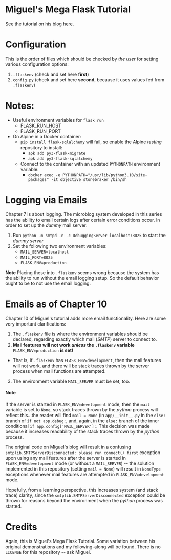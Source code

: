 # Miguel's Mega Flask Tutorial
See the tutorial on his blog [here](https://blog.miguelgrinberg.com/post/the-flask-mega-tutorial-part-i-hello-world).

# Configuration
This is the order of files which should be checked by *the user* for setting various configuration options:
1. `.flaskenv` (check and set here **first**)
2. `config.py` (check and set here **second**, because it uses values fed from `.flaskenv`)

# Notes:
* Useful environment variables for `flask run`
	* FLASK_RUN_HOST
	* FLASK_RUN_PORT
* On Alpine in a Docker container:
	* `pip install flask-sqlalchemy` will fail, so enable the Alpine *testing* repository to install:
		* `apk add py3-flask-migrate`
		* `apk add py3-flask-sqlalchemy`
	* Connect to the container with an updated `PYTHONPATH` environment variable:
		* `docker exec -e PYTHONPATH="/usr/lib/python3.10/site-packages" -it objective_stonebraker /bin/sh`

# Logging via Emails
Chapter 7 is about logging.  The microblog system developed in this series has the ability to email certain logs after certain error conditions occur. In order to set up the *dummy* mail server:

1. Run `python -m smtpd -n -c DebuggingServer localhost:8025` to start the *dummy server*
2. Set the following two environment variables:
	- `MAIL_SERVER=localhost`
	- `MAIL_PORT=8025`
	- `FLASK_ENV=production`

**Note** Placing these into `.flaskenv` seems wrong because the system has the ability to run without the email logging setup.  So the default behavior ought to be to not use the email logging.

# Emails as of Chapter 10
Chapter 10 of Miguel's tutorial adds more email functionality.  Here are some very important clarifications:

1. The `.flaskenv` file is where the environment variables should be declared, regarding exactly which mail (*SMTP*) server to connect to.
2. **Mail features will not work ***unless*** the `.flaskenv` variable** `FLASK_ENV=production` **is set!**
- That is, if `.flaskenv` has `FLASK_ENV=development`, then the mail features will not work, and there will be stack traces thrown by the server process when mail functions are attempted. 
3. The environment variable `MAIL_SERVER` must be set, too.

#### Note
 If the server is started in `FLASK_ENV=development` mode, then the `mail` variable is set to `None`, so stack traces thrown by the *python* process will reflect this...the reader will find `mail = None` (in `app/__init__.py` in the `else:` branch of `if not app.debug:`, and, again, in the `else:` branch of the inner conditional `if app.config['MAIL_SERVER']:`.  This decision was made because it increases readability of the stack traces thrown by the *python* process. 

The original code on Miguel's blog will result in a confusing `smtplib.SMTPServerDisconnected: please run connect() first` exception upon using any mail features after the server is started in `FLASK_ENV=development` mode (or without a `MAIL_SERVER`) -- the solution implemented in this repository (setting `mail = None`) will result in `NoneType` exceptions whenever mail features are attempted in `FLASK_ENV=development` mode.  

Hopefully, from a learning perspective, this increases system (and stack trace) clarity, since the `smtplib.SMTPServerDisconnected` exception could be thrown for reasons beyond the environment when the *python* process was started.  

# Credits
Again, this is Miguel's Mega Flask Tutorial.  Some variation between his original demonstrations and my following-along will be found.  There is no `LICENSE` for this repository -- ask Miguel.


